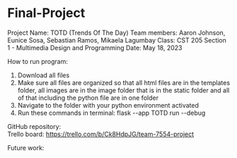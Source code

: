 ﻿# Final-Project
Project Name: TOTD (Trends Of The Day)
Team members: Aaron Johnson, Eunice Sosa, Sebastian Ramos, Mikaela Lagumbay
Class: CST 205 Section 1 - Multimedia Design and Programming
Date: May 18, 2023

How to run program:
1. Download all files 
2. Make sure all files are organized so that all html files are in the templates folder, all images are in the image folder 
that is in the static folder and all of that including the python file are in one folder
3. Navigate to the folder with your python environment activated
4. Run these commands in terminal: flask --app TOTD run --debug

GitHub repository:  
Trello board: https://trello.com/b/Ck8HdpJG/team-7554-project

Future work:
